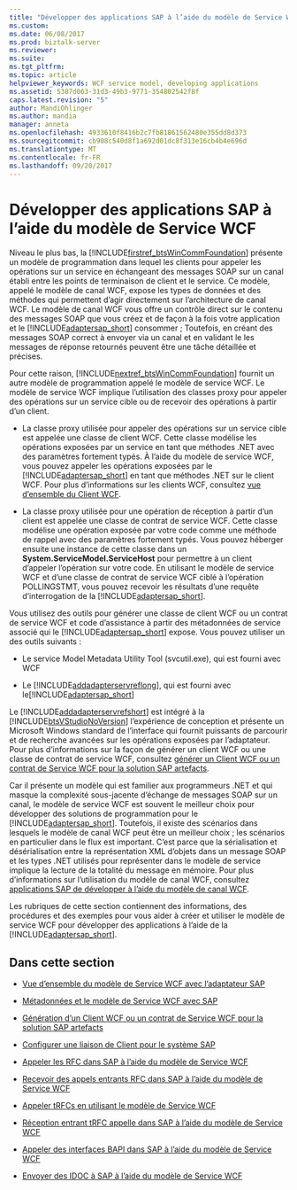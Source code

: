 ```yaml
---
title: "Développer des applications SAP à l’aide du modèle de Service WCF | Documents Microsoft"
ms.custom: 
ms.date: 06/08/2017
ms.prod: biztalk-server
ms.reviewer: 
ms.suite: 
ms.tgt_pltfrm: 
ms.topic: article
helpviewer_keywords: WCF service model, developing applications
ms.assetid: 5387d063-31d3-49b3-9771-354802542f8f
caps.latest.revision: "5"
author: MandiOhlinger
ms.author: mandia
manager: anneta
ms.openlocfilehash: 4933610f8416b2c7fb81861562480e355dd8d373
ms.sourcegitcommit: cb908c540d8f1a692d01dc8f313e16cb4b4e696d
ms.translationtype: MT
ms.contentlocale: fr-FR
ms.lasthandoff: 09/20/2017
---
```

# <a name="develop-sap-applications-using-the-wcf-service-model"></a>Développer des applications SAP à l’aide du modèle de Service WCF
Niveau le plus bas, la [!INCLUDE[firstref_btsWinCommFoundation](../../includes/firstref-btswincommfoundation-md.md)] présente un modèle de programmation dans lequel les clients pour appeler les opérations sur un service en échangeant des messages SOAP sur un canal établi entre les points de terminaison de client et le service. Ce modèle, appelé le modèle de canal WCF, expose les types de données et des méthodes qui permettent d’agir directement sur l’architecture de canal WCF. Le modèle de canal WCF vous offre un contrôle direct sur le contenu des messages SOAP que vous créez et de façon à la fois votre application et le [!INCLUDE[adaptersap_short](../../includes/adaptersap-short-md.md)] consommer ; Toutefois, en créant des messages SOAP correct à envoyer via un canal et en validant le les messages de réponse retournés peuvent être une tâche détaillée et précises.  
  
 Pour cette raison, [!INCLUDE[nextref_btsWinCommFoundation](../../includes/nextref-btswincommfoundation-md.md)] fournit un autre modèle de programmation appelé le modèle de service WCF. Le modèle de service WCF implique l’utilisation des classes proxy pour appeler des opérations sur un service cible ou de recevoir des opérations à partir d’un client.  
  
-   La classe proxy utilisée pour appeler des opérations sur un service cible est appelée une classe de client WCF. Cette classe modélise les opérations exposées par un service en tant que méthodes .NET avec des paramètres fortement typés. À l’aide du modèle de service WCF, vous pouvez appeler les opérations exposées par le [!INCLUDE[adaptersap_short](../../includes/adaptersap-short-md.md)] en tant que méthodes .NET sur le client WCF. Pour plus d’informations sur les clients WCF, consultez [vue d’ensemble du Client WCF](https://msdn.microsoft.com/library/ms735103.aspx).
  
-   La classe proxy utilisée pour une opération de réception à partir d’un client est appelée une classe de contrat de service WCF. Cette classe modélise une opération exposée par votre code comme une méthode de rappel avec des paramètres fortement typés. Vous pouvez héberger ensuite une instance de cette classe dans un **System.ServiceModel.ServiceHost** pour permettre à un client d’appeler l’opération sur votre code. En utilisant le modèle de service WCF et d’une classe de contrat de service WCF ciblé à l’opération POLLINGSTMT, vous pouvez recevoir les résultats d’une requête d’interrogation de la [!INCLUDE[adaptersap_short](../../includes/adaptersap-short-md.md)].  
  
 Vous utilisez des outils pour générer une classe de client WCF ou un contrat de service WCF et code d’assistance à partir des métadonnées de service associé qui le [!INCLUDE[adaptersap_short](../../includes/adaptersap-short-md.md)] expose. Vous pouvez utiliser un des outils suivants :  
  
-   Le service Model Metadata Utility Tool (svcutil.exe), qui est fourni avec WCF  
  
-   Le [!INCLUDE[addadapterservreflong](../../includes/addadapterservreflong-md.md)], qui est fourni avec le[!INCLUDE[adaptersap_short](../../includes/adaptersap-short-md.md)]  
  
 Le [!INCLUDE[addadapterservrefshort](../../includes/addadapterservrefshort-md.md)] est intégré à la [!INCLUDE[btsVStudioNoVersion](../../includes/btsvstudionoversion-md.md)] l’expérience de conception et présente un Microsoft Windows standard de l’interface qui fournit puissants de parcourir et de recherche avancées sur les opérations exposées par l’adaptateur. Pour plus d’informations sur la façon de générer un client WCF ou une classe de contrat de service WCF, consultez [générer un Client WCF ou un contrat de Service WCF pour la solution SAP artefacts](../../adapters-and-accelerators/adapter-sap/generate-a-wcf-client-or-a-wcf-service-contract-for-sap-solution-artifacts.md).  
  
 Car il présente un modèle qui est familier aux programmeurs .NET et qui masque la complexité sous-jacente d’échange de messages SOAP sur un canal, le modèle de service WCF est souvent le meilleur choix pour développer des solutions de programmation pour le [!INCLUDE[adaptersap_short](../../includes/adaptersap-short-md.md)]. Toutefois, il existe des scénarios dans lesquels le modèle de canal WCF peut être un meilleur choix ; les scénarios en particulier dans le flux est important. C’est parce que la sérialisation et désérialisation entre la représentation XML d’objets dans un message SOAP et les types .NET utilisés pour représenter dans le modèle de service implique la lecture de la totalité du message en mémoire. Pour plus d’informations sur l’utilisation du modèle de canal WCF, consultez [applications SAP de développer à l’aide du modèle de canal WCF](../../adapters-and-accelerators/adapter-sap/develop-sap-applications-using-the-wcf-channel-model.md).
  
 Les rubriques de cette section contiennent des informations, des procédures et des exemples pour vous aider à créer et utiliser le modèle de service WCF pour développer des applications à l’aide de la [!INCLUDE[adaptersap_short](../../includes/adaptersap-short-md.md)].  
  
## <a name="in-this-section"></a>Dans cette section  
  
-   [Vue d’ensemble du modèle de Service WCF avec l’adaptateur SAP](../../adapters-and-accelerators/adapter-sap/overview-of-the-wcf-service-model-with-the-sap-adapter.md)  
  
-   [Métadonnées et le modèle de Service WCF avec SAP](../../adapters-and-accelerators/adapter-sap/metadata-and-the-wcf-service-model-with-sap.md)  
  
-   [Génération d’un Client WCF ou un contrat de Service WCF pour la solution SAP artefacts](../../adapters-and-accelerators/adapter-sap/generate-a-wcf-client-or-a-wcf-service-contract-for-sap-solution-artifacts.md)  
  
-   [Configurer une liaison de Client pour le système SAP](../../adapters-and-accelerators/adapter-sap/configure-a-client-binding-for-the-sap-system.md)  
  
-   [Appeler les RFC dans SAP à l’aide du modèle de Service WCF](../../adapters-and-accelerators/adapter-sap/invoke-rfcs-in-sap-using-the-wcf-service-model.md)  
  
-   [Recevoir des appels entrants RFC dans SAP à l’aide du modèle de Service WCF](../../adapters-and-accelerators/adapter-sap/receive-inbound-rfc-calls-in-sap-using-the-wcf-service-model.md)  
  
-   [Appeler tRFCs en utilisant le modèle de Service WCF](../../adapters-and-accelerators/adapter-sap/invoke-trfcs-in-sap-using-the-wcf-service-model.md)  
  
-   [Réception entrant tRFC appelle dans SAP à l’aide du modèle de Service WCF](../../adapters-and-accelerators/adapter-sap/receive-inbound-trfc-calls-in-sap-using-the-wcf-service-model.md)  
  
-   [Appeler des interfaces BAPI dans SAP à l’aide du modèle de Service WCF](../../adapters-and-accelerators/adapter-sap/invoke-bapis-in-sap-using-the-wcf-service-model.md)  
  
-   [Envoyer des IDOC à SAP à l’aide du modèle de Service WCF](../../adapters-and-accelerators/adapter-sap/send-idocs-to-sap-using-the-wcf-service-model.md)